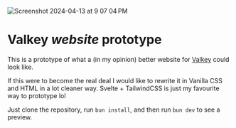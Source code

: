 ![Screenshot 2024-04-13 at 9 07 04 PM](https://github.com/lia-07/valkey_prototype/assets/107384739/cb8adaf6-a3eb-48fe-9438-45b9d492d55d)
# Valkey _website_ prototype
This is a prototype of what a (in my opinion) better website for [Valkey](https://valkey.io/) could look like.

If this were to become the real deal I would like to rewrite it in Vanilla CSS and HTML in a lot cleaner way. Svelte + TailwindCSS is just my favourite way to prototype lol

Just clone the repository, run `bun install`, and then run `bun dev` to see a preview.
